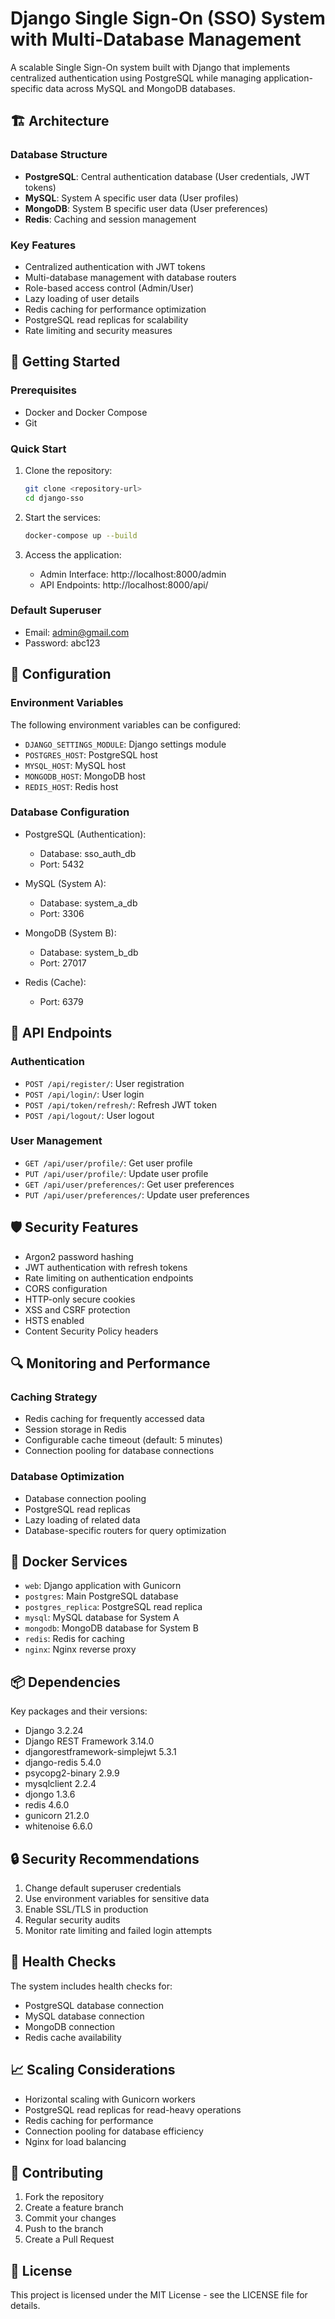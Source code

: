 # Django Single Sign-On (SSO) System with Multi-Database Management

A scalable Single Sign-On system built with Django that implements centralized authentication using PostgreSQL while managing application-specific data across MySQL and MongoDB databases.

## 🏗️ Architecture

### Database Structure
- **PostgreSQL**: Central authentication database (User credentials, JWT tokens)
- **MySQL**: System A specific user data (User profiles)
- **MongoDB**: System B specific user data (User preferences)
- **Redis**: Caching and session management

### Key Features
- Centralized authentication with JWT tokens
- Multi-database management with database routers
- Role-based access control (Admin/User)
- Lazy loading of user details
- Redis caching for performance optimization
- PostgreSQL read replicas for scalability
- Rate limiting and security measures

## 🚀 Getting Started

### Prerequisites
- Docker and Docker Compose
- Git

### Quick Start
1. Clone the repository:
   ```bash
   git clone <repository-url>
   cd django-sso
   ```

2. Start the services:
   ```bash
   docker-compose up --build
   ```

3. Access the application:
   - Admin Interface: http://localhost:8000/admin
   - API Endpoints: http://localhost:8000/api/

### Default Superuser
- Email: admin@gmail.com
- Password: abc123

## 🔧 Configuration

### Environment Variables
The following environment variables can be configured:
- `DJANGO_SETTINGS_MODULE`: Django settings module
- `POSTGRES_HOST`: PostgreSQL host
- `MYSQL_HOST`: MySQL host
- `MONGODB_HOST`: MongoDB host
- `REDIS_HOST`: Redis host

### Database Configuration
- PostgreSQL (Authentication):
  - Database: sso_auth_db
  - Port: 5432

- MySQL (System A):
  - Database: system_a_db
  - Port: 3306

- MongoDB (System B):
  - Database: system_b_db
  - Port: 27017

- Redis (Cache):
  - Port: 6379

## 📡 API Endpoints

### Authentication
- `POST /api/register/`: User registration
- `POST /api/login/`: User login
- `POST /api/token/refresh/`: Refresh JWT token
- `POST /api/logout/`: User logout

### User Management
- `GET /api/user/profile/`: Get user profile
- `PUT /api/user/profile/`: Update user profile
- `GET /api/user/preferences/`: Get user preferences
- `PUT /api/user/preferences/`: Update user preferences

## 🛡️ Security Features

- Argon2 password hashing
- JWT authentication with refresh tokens
- Rate limiting on authentication endpoints
- CORS configuration
- HTTP-only secure cookies
- XSS and CSRF protection
- HSTS enabled
- Content Security Policy headers

## 🔍 Monitoring and Performance

### Caching Strategy
- Redis caching for frequently accessed data
- Session storage in Redis
- Configurable cache timeout (default: 5 minutes)
- Connection pooling for database connections

### Database Optimization
- Database connection pooling
- PostgreSQL read replicas
- Lazy loading of related data
- Database-specific routers for query optimization

## 🐳 Docker Services

- `web`: Django application with Gunicorn
- `postgres`: Main PostgreSQL database
- `postgres_replica`: PostgreSQL read replica
- `mysql`: MySQL database for System A
- `mongodb`: MongoDB database for System B
- `redis`: Redis for caching
- `nginx`: Nginx reverse proxy

## 📦 Dependencies

Key packages and their versions:
- Django 3.2.24
- Django REST Framework 3.14.0
- djangorestframework-simplejwt 5.3.1
- django-redis 5.4.0
- psycopg2-binary 2.9.9
- mysqlclient 2.2.4
- djongo 1.3.6
- redis 4.6.0
- gunicorn 21.2.0
- whitenoise 6.6.0

## 🔒 Security Recommendations

1. Change default superuser credentials
2. Use environment variables for sensitive data
3. Enable SSL/TLS in production
4. Regular security audits
5. Monitor rate limiting and failed login attempts

## 🚦 Health Checks

The system includes health checks for:
- PostgreSQL database connection
- MySQL database connection
- MongoDB connection
- Redis cache availability

## 📈 Scaling Considerations

- Horizontal scaling with Gunicorn workers
- PostgreSQL read replicas for read-heavy operations
- Redis caching for performance
- Connection pooling for database efficiency
- Nginx for load balancing

## 🤝 Contributing

1. Fork the repository
2. Create a feature branch
3. Commit your changes
4. Push to the branch
5. Create a Pull Request

## 📝 License

This project is licensed under the MIT License - see the LICENSE file for details. 